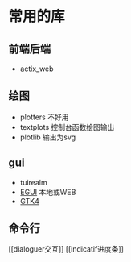 # 常用的库
## 前端后端
- actix_web
## 绘图
- plotters  不好用
- textplots 控制台函数绘图输出
- plotlib 输出为svg
## gui
- tuirealm 
- [EGUI](Gui库/Egui) 本地或WEB
- [GTK4](Gui库\gtk4)
## 命令行
[[dialoguer交互]]
[[indicatif进度条]]
